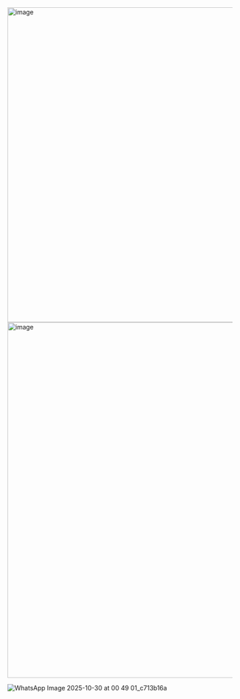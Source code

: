 <img width="853" height="705" alt="image" src="https://github.com/user-attachments/assets/aa933e88-0c77-47e3-985f-3ce16f482fed" />

<img width="1418" height="796" alt="image" src="https://github.com/user-attachments/assets/3b7197d4-97d8-4a03-a107-26b5cf436c9a" />

![WhatsApp Image 2025-10-30 at 00 49 01_c713b16a](https://github.com/user-attachments/assets/e2a5a753-aaf3-4ae8-adc9-df8b6e8c684f)
